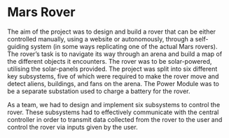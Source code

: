 # Mars Rover

The aim of the project was to design and build a rover that can be either controlled manually, using a 
website or autonomously, through a self-guiding system (in some ways replicating one of the actual 
Mars rovers). The rover’s task is to navigate its way through an arena and build a map of the different 
objects it encounters. The rover was to be solar-powered, utilising the solar-panels provided. The 
project was split into six different key subsystems, five of which were required to make the rover 
move and detect aliens, buildings, and fans on the arena. The Power Module was to be a separate 
substation used to charge a battery for the rover.  

As a team, we had to design and implement six subsystems to control the rover. These subsystems had 
to effectively communicate with the central controller in order to transmit data collected from the rover 
to the user and control the rover via inputs given by the user.
